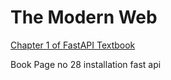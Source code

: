 # The Modern Web

[Chapter 1 of FastAPI Textbook](https://www.amazon.com/FastAPI-Bill-Lubanovic-ebook/dp/B0CLKZJSGV/ref=sr_1_1)

Book Page no 28 installation fast api 